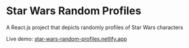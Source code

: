 # Star Wars Random Profiles

A React.js project that depicts randomly profiles of Star Wars characters



Live demo: [star-wars-random-profiles.netlify.app](https://star-wars-random-profiles.netlify.app/) 
